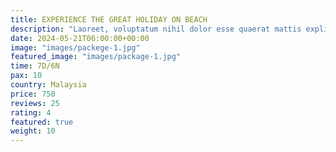 ```yaml
---
title: EXPERIENCE THE GREAT HOLIDAY ON BEACH
description: "Laoreet, voluptatum nihil dolor esse quaerat mattis explicabo maiores, est aliquet porttitor! Eaque, cras, aspernatur."
date: 2024-05-21T06:00:00+00:00
image: "images/packege-1.jpg"
featured_image: "images/package-1.jpg"
time: 7D/6N
pax: 10
country: Malaysia
price: 750
reviews: 25
rating: 4
featured: true
weight: 10
---
```

